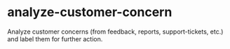 # analyze-customer-concern
Analyze customer concerns (from feedback, reports, support-tickets, etc.) and label them for further action. 
